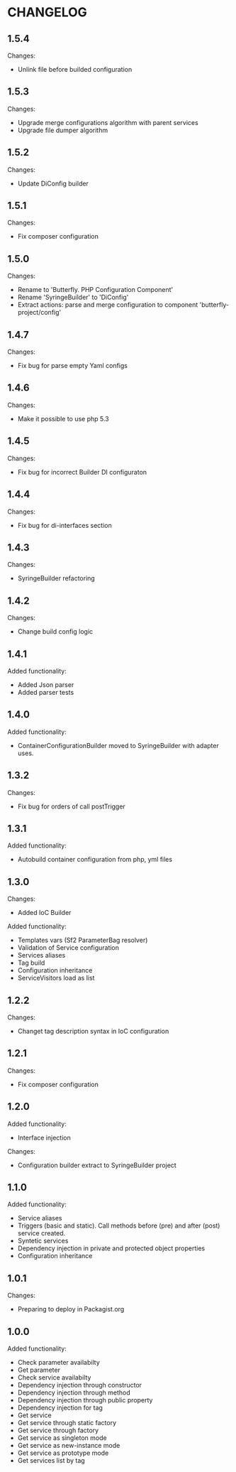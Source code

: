 CHANGELOG
=========

1.5.4
-----

Changes:

 * Unlink file before builded configuration

1.5.3
-----

Changes:

 * Upgrade merge configurations algorithm with parent services
 * Upgrade file dumper algorithm

1.5.2
-----

Changes:

 * Update DiConfig builder

1.5.1
-----

Changes:

 * Fix composer configuration

1.5.0
-----

Changes:

 * Rename to 'Butterfly. PHP Configuration Component'
 * Rename 'SyringeBuilder' to 'DiConfig' 
 * Extract actions: parse and merge configuration to component 'butterfly-project/config' 

1.4.7
-----

Changes:

 * Fix bug for parse empty Yaml configs

1.4.6
-----

Changes:

 * Make it possible to use php 5.3

1.4.5
-----

Changes:

 * Fix bug for incorrect Builder DI configuraton

1.4.4
-----

Changes:

 * Fix bug for di-interfaces section

1.4.3
-----

Changes:

 * SyringeBuilder refactoring

1.4.2
-----

Changes:

 * Change build config logic

1.4.1
-----

Added functionality:

 * Added Json parser
 * Added parser tests 

1.4.0
-----

Added functionality:

 * ContainerConfigurationBuilder moved to SyringeBuilder with adapter uses.

1.3.2
-----

Changes:

 * Fix bug for orders of call postTrigger

1.3.1
-----

Added functionality:

 * Autobuild container configuration from php, yml files

1.3.0
-----

Changes:

 * Added IoC Builder

Added functionality:

 * Templates vars (Sf2 ParameterBag resolver)
 * Validation of Service configuration
 * Services aliases
 * Tag build
 * Configuration inheritance
 * ServiceVisitors load as list

1.2.2
-----

Changes:

 * Changet tag description syntax in IoC configuration

1.2.1
-----

Changes:

 * Fix composer configuration

1.2.0
-----

Added functionality:

 * Interface injection

Changes:

 * Configuration builder extract to SyringeBuilder project

1.1.0
-----

Added functionality:

 * Service aliases
 * Triggers (basic and static). Call methods before (pre) and after (post)
   service created.
 * Syntetic services
 * Dependency injection in private and protected object properties
 * Configuration inheritance

1.0.1
-----

Changes:

 * Preparing to deploy in Packagist.org

1.0.0
-----

Added functionality:

 * Check parameter availabilty
 * Get parameter
 * Check service availabilty
 * Dependency injection through constructor
 * Dependency injection through method
 * Dependency injection through public property
 * Dependency injection for tag
 * Get service
 * Get service through static factory
 * Get service through factory
 * Get service as singleton mode
 * Get service as new-instance mode
 * Get service as prototype mode
 * Get services list by tag
